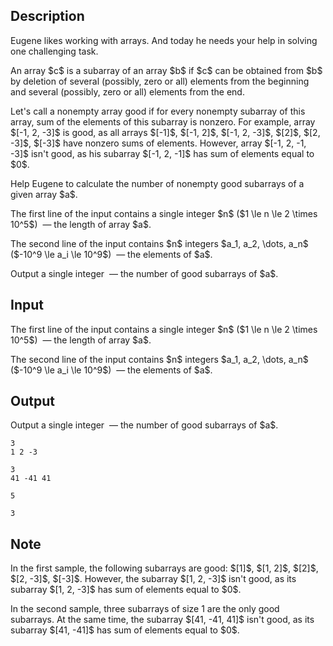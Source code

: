 ## Description

<div><p>Eugene likes working with arrays. And today he needs your help in solving one challenging task.</p><p>An array $c$ is a subarray of an array $b$ if $c$ can be obtained from $b$ by deletion of several (possibly, zero or all) elements from the beginning and several (possibly, zero or all) elements from the end.</p><p>Let's call a nonempty array <span class="tex-font-style-bf">good</span> if for every nonempty subarray of this array, sum of the elements of this subarray is nonzero. For example, array $[-1, 2, -3]$ is <span class="tex-font-style-bf">good</span>, as all arrays $[-1]$, $[-1, 2]$, $[-1, 2, -3]$, $[2]$, $[2, -3]$, $[-3]$ have nonzero sums of elements. However, array $[-1, 2, -1, -3]$ isn't <span class="tex-font-style-bf">good</span>, as his subarray $[-1, 2, -1]$ has sum of elements equal to $0$.</p><p>Help Eugene to calculate the number of nonempty <span class="tex-font-style-bf">good</span> subarrays of a given array $a$.</p></div><div class="input-specification"><p>The first line of the input contains a single integer $n$ ($1 \le n \le 2 \times 10^5$) &nbsp;— the length of array $a$.</p><p>The second line of the input contains $n$ integers $a_1, a_2, \dots, a_n$ ($-10^9 \le a_i \le 10^9$) &nbsp;— the elements of $a$. </p></div><div class="output-specification"><p>Output a single integer &nbsp;— the number of <span class="tex-font-style-bf">good</span> subarrays of $a$.</p></div>

## Input

<p>The first line of the input contains a single integer $n$ ($1 \le n \le 2 \times 10^5$) &nbsp;— the length of array $a$.</p><p>The second line of the input contains $n$ integers $a_1, a_2, \dots, a_n$ ($-10^9 \le a_i \le 10^9$) &nbsp;— the elements of $a$. </p>

## Output

<p>Output a single integer &nbsp;— the number of <span class="tex-font-style-bf">good</span> subarrays of $a$.</p>





```input1
3
1 2 -3
```




```input2
3
41 -41 41
```




```output1
5
```




```output2
3
```



## Note

<p>In the first sample, the following subarrays are <span class="tex-font-style-bf">good</span>: $[1]$, $[1, 2]$, $[2]$, $[2, -3]$, $[-3]$. However, the subarray $[1, 2, -3]$ isn't <span class="tex-font-style-bf">good</span>, as its subarray $[1, 2, -3]$ has sum of elements equal to $0$.</p><p>In the second sample, three subarrays of size 1 are the only <span class="tex-font-style-bf">good</span> subarrays. At the same time, the subarray $[41, -41, 41]$ isn't <span class="tex-font-style-bf">good</span>, as its subarray $[41, -41]$ has sum of elements equal to $0$.</p>
